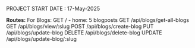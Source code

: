 PROJECT START DATE : 17-May-2025


**Routes:**
For Blogs:
GET / - home: 5 blogposts
GET /api/blogs/get-all-blogs
GET /api/blogs/view/:slug
POST /api/blogs/create-blog
PUT /api/blogs/update-blog
DELETE /api/blogs/delete-blog
UPDATE /api/blogs/update-blog/:slug